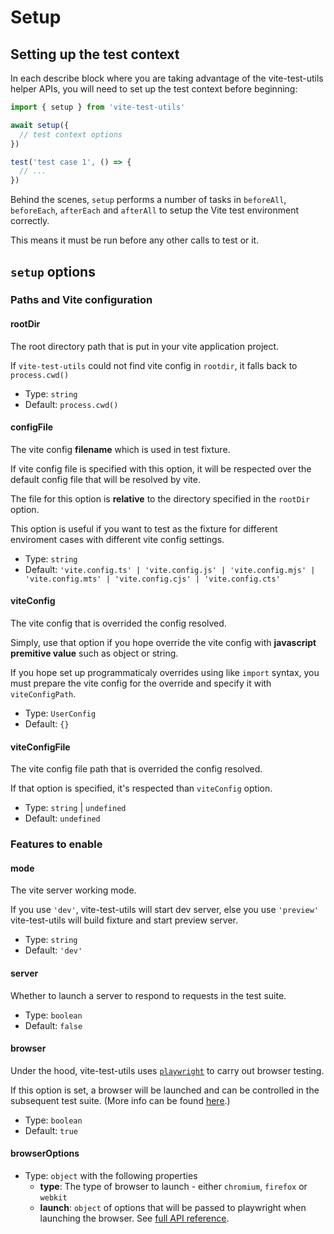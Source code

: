 # Setup

## Setting up the test context

In each describe block where you are taking advantage of the vite-test-utils helper APIs, you will need to set up the test context before beginning:

```ts
import { setup } from 'vite-test-utils'

await setup({
  // test context options
})

test('test case 1', () => {
  // ...
})
```

Behind the scenes, `setup` performs a number of tasks in `beforeAll`, `beforeEach`, `afterEach` and `afterAll` to setup the Vite test environment correctly.

This means it must be run before any other calls to test or it.

## `setup` options

### Paths and Vite configuration

#### rootDir

The root directory path that is put in your vite application project.

If `vite-test-utils` could not find vite config in `rootdir`, it falls back to `process.cwd()`

- Type: `string`
- Default: `process.cwd()`

#### configFile

The vite config **filename** which is used in test fixture.

If vite config file is specified with this option, it will be respected over the default config file that will be resolved by vite.

The file for this option is **relative** to the directory specified in the `rootDir` option.

This option is useful if you want to test as the fixture for different enviroment cases with different vite config settings.

- Type: `string`
- Default: `'vite.config.ts' | 'vite.config.js' | 'vite.config.mjs' | 'vite.config.mts' | 'vite.config.cjs' | 'vite.config.cts'`

#### viteConfig

The vite config that is overrided the config resolved.

Simply, use that option if you hope override the vite config with **javascript premitive value** such as object or string.

If you hope set up programmaticaly overrides using like `import` syntax, you must prepare the vite config for the override and specify it with `viteConfigPath`.

- Type: `UserConfig`
- Default: `{}`

#### viteConfigFile

The vite config file path that is overrided the config resolved.

If that option is specified, it's respected than `viteConfig` option.

- Type: `string` | `undefined`
- Default: `undefined`

### Features to enable

#### mode

The vite server working mode.

If you use `'dev'`, vite-test-utils will start dev server, else you use `'preview'` vite-test-utils will build fixture and start preview server.

- Type: `string`
- Default: `'dev'`

#### server

Whether to launch a server to respond to requests in the test suite.

- Type: `boolean`
- Default: `false`

#### browser

Under the hood, vite-test-utils uses [`playwright`](https://playwright.dev/) to carry out browser testing.

If this option is set, a browser will be launched and can be controlled in the subsequent test suite. (More info can be found [here](/api-reference/browser-testing).)

- Type: `boolean`
- Default: `true`

#### browserOptions

- Type: `object` with the following properties
  - **type**: The type of browser to launch - either `chromium`, `firefox` or `webkit`
  - **launch**: `object` of options that will be passed to playwright when launching the browser. See [full API reference](https://playwright.dev/docs/api/class-browsertype#browser-type-launch).
